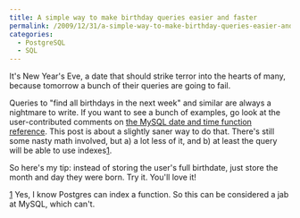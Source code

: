 ```yaml
---
title: A simple way to make birthday queries easier and faster
permalink: /2009/12/31/a-simple-way-to-make-birthday-queries-easier-and-faster/
categories:
  - PostgreSQL
  - SQL
---
```

It's New Year's Eve, a date that should strike terror into the hearts of many, because tomorrow a bunch of their queries are going to fail.

Queries to "find all birthdays in the next week" and similar are always a nightmare to write. If you want to see a bunch of examples, go look at the user-contributed comments on [the MySQL date and time function reference][1]. This post is about a slightly saner way to do that. There's still some nasty math involved, but a) a lot less of it, and b) at least the query will be able to use indexes[1].

So here's my tip: instead of storing the user's full birthdate, just store the month and day they were born. Try it. You'll love it!

[1] Yes, I know Postgres can index a function. So this can be considered a jab at MySQL, which can't.

 [1]: http://dev.mysql.com/doc/refman/5.1/en/date-and-time-functions.html
